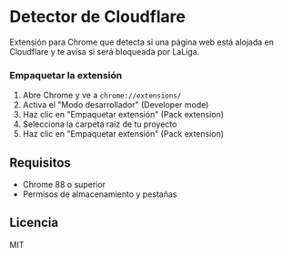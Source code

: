 # Detector de Cloudflare

Extensión para Chrome que detecta si una página web está alojada en Cloudflare y te avisa si será bloqueada por LaLiga.

### Empaquetar la extensión

1. Abre Chrome y ve a `chrome://extensions/`
2. Activa el "Modo desarrollador" (Developer mode)
3. Haz clic en "Empaquetar extensión" (Pack extension)
4. Selecciona la carpeta raíz de tu proyecto
5. Haz clic en "Empaquetar extensión" (Pack extension)

## Requisitos

- Chrome 88 o superior
- Permisos de almacenamiento y pestañas

## Licencia

MIT
